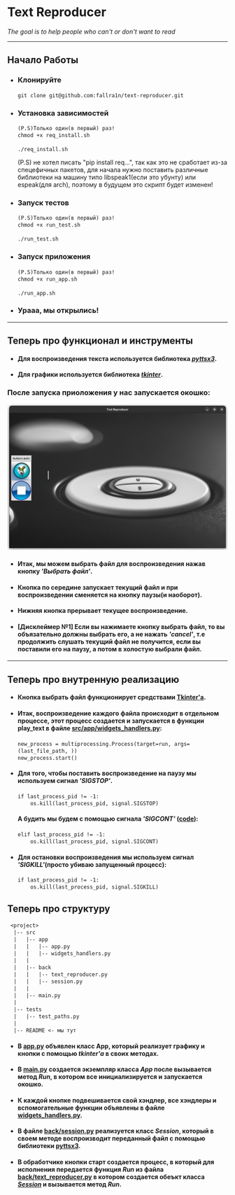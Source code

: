 # Text Reproducer
_The goal is to help people who can't or don't want to read_

___

## Начало Работы
* ### Клонируйте
      git clone git@github.com:fallra1n/text-reproducer.git
* ### Установка зависимостей
      (P.S)Только один(в первый) раз!
      chmod +x req_install.sh

      ./req_install.sh
  (P.S) не хотел писать "pip install req...", так как это не сработает из-за спецефичных пакетов, для начала нужно поставить различные библиотеки на машину типо libspeak1(если это убунту) или espeak(для arch), поэтому в будущем это скрипт будет изменен! 
* ### Запуск тестов
      (P.S)Только один(в первый) раз!
      chmod +x run_test.sh

      ./run_test.sh

* ### Запуск приложения
      (P.S)Только один(в первый) раз!
      chmod +x run_app.sh

      ./run_app.sh
* ### Урааа, мы открылись!

---

## Теперь про функционал и инструменты
  * #### Для воспроизведения текста используется библиотека [_pyttsx3_](https://pypi.org/project/pyttsx3/).
  * #### Для графики используется библиотека [_tkinter_](https://metanit.com/python/tkinter/).
  ### После запуска приоложения у нас запускается окошко:
  ![](images/app.png)
  * #### Итак, мы можем выбрать файл для воспроизведения нажав кнопку _'Выбрать файл'_.
  * #### Кнопка по середине запускает текущий файл и при воспроизведении сменяется на кнопку паузы(и наоборот).
  * #### Нижняя кнопка прерывает текущее воспроизведение.
  * #### [Дисклеймер №1] Если вы нажимаете кнопку выбрать файл, то вы объязательно должны выбрать его, а не нажать _'cancel'_, т.е продолжить слушать текущий файл не получится, если вы поставили его на паузу, а потом в холостую выбрали файл.
  
---

## Теперь про внутренную реализацию
  * #### Кнопка выбрать файл функционирует средствами [Tkinter'a](https://docs.python.org/3/library/dialog.html).
  * #### Итак, воспроизведение каждого файла происходит в отдельном процессе, этот процесс создается и запускается в функции play_text в файле [src/app/widgets_handlers.py](src/app/widgets_handlers.py):
        new_process = multiprocessing.Process(target=run, args=(last_file_path, ))
        new_process.start()
  * #### Для того, чтобы поставить воспроизведение на паузу мы используем сигнал _'SIGSTOP'_.
        if last_process_pid != -1:
            os.kill(last_process_pid, signal.SIGSTOP)
    #### А будить мы будем c помощью сигнала _'SIGCONT'_ ([code](src/app/widgets_handlers.py)):
        elif last_process_pid != -1:
            os.kill(last_process_pid, signal.SIGCONT)
  * #### Для остановки воспроизведения мы используем сигнал _'SIGKILL'_(просто убиваю запущенный процесс):
        if last_process_pid != -1:
            os.kill(last_process_pid, signal.SIGKILL)
## Теперь про структуру
     <project>
      |-- src
      |   |-- app
      |   |   |-- app.py
      |   |   |-- widgets_handlers.py
      |   |
      |   |-- back
      |   |   |-- text_reproducer.py
      |   |   |-- session.py
      |   |
      |   |-- main.py
      |
      |-- tests
      |   |-- test_paths.py
      |
      |-- README <- мы тут

  * #### В [app.py](src/app/app.py) объявлен класс App, который реализует графику и кнопки с помощью _tkinter'а_ в своих методах.
  * #### В [main.py](src/main.py) создается экземпляр класса _App_ после вызывается метод _Run_, в котором все инициализируется и запускается окошко.
  * #### К каждой кнопке подвешивается свой хэндлер, все хэндлеры и вспомогательные функции объявлены в файле [widgets_handlers.py](src/app/widgets_handlers.py).  
  * #### В файле [back/session.py](src/back/session.py) реализуется класс _Session_, который в своем методе воспроизводит переданный файл с помощью библиотеки [pyttsx3](https://pypi.org/project/pyttsx3/).
  * #### В обработчике кнопки старт создается процесс, в который для исполнения передается функция _Run_ из файла [back/text_reproducer.py](src/back/text_reproducer.py) в котором создается обеъкт класса [_Session_](src/back/session.py) и вызывается метод _Run_.